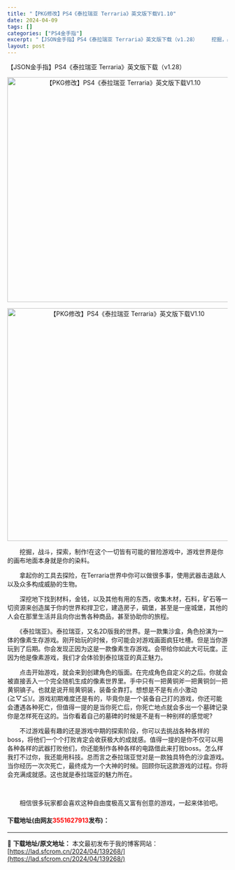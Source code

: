 ```yaml
---
title: "【PKG修改】PS4《泰拉瑞亚 Terraria》英文版下载V1.10"
date: 2024-04-09
tags: []
categories: ["PS4金手指"]
excerpt: "【JSON金手指】PS4《泰拉瑞亚 Terraria》英文版下载（v1.28） 　　挖掘，战斗，探索，制作!在这个一切皆有可能的冒险游戏中，游戏世界是你的画布地面本身就是你的染料。 　　拿起你的工具去探险，在Terraria世界中你可以做很多事，使用武器击退敌人以及众多构成威胁的生物。 　　深挖地下&hellip;"
layout: post
---
```


 <p>【JSON金手指】PS4《泰拉瑞亚 Terraria》英文版下载（v1.28）</p> <p align="center"><img align="" border="0" src="https://lad.sfcrom.cn/wp-content/uploads/2024/04/20240409_6614ea74577c5.webp" width="515" alt="【PKG修改】PS4《泰拉瑞亚 Terraria》英文版下载V1.10" /></p> <p align="center"><img align="" border="0" src="https://lad.sfcrom.cn/wp-content/uploads/2024/04/20240409_6614ea74b044a.webp" width="533" alt="【PKG修改】PS4《泰拉瑞亚 Terraria》英文版下载V1.10" /></p> <p>　　挖掘，战斗，探索，制作!在这个一切皆有可能的冒险游戏中，游戏世界是你的画布地面本身就是你的染料。</p> <p>　　拿起你的工具去探险，在Terraria世界中你可以做很多事，使用武器击退敌人以及众多构成威胁的生物。</p> <p>　　深挖地下找到材料，金钱，以及其他有用的东西，收集木材，石料，矿石等一切资源来创造属于你的世界和捍卫它，建造房子，碉堡，甚至是一座城堡，其他的人会在那里生活并且向你出售各种商品，甚至协助你的旅程。</p> <p>　　《泰拉瑞亚》。泰拉瑞亚，又名2D版我的世界。是一款集沙盒，角色扮演为一体的像素生存游戏。刚开始玩的时候，你可能会对游戏画面疯狂吐槽。但是当你游玩到了后期。你会发现正因为这是一款像素生存游戏。会带给你如此大可玩度。正因为他是像素游戏，我们才会体验到泰拉瑞亚的真正魅力。</p> <p>　　点击开始游戏，就会来到创建角色的版面。在完成角色自定义的之后。你就会被直接丢入一个完全随机生成的像素世界里。手中只有一把黄铜斧一把黄铜剑一把黄铜镐子。也就是说开局黄铜装，装备全靠打。想想是不是有点小激动(≧▽≦)/。游戏初期难度还是有的，毕竟你是一个装备自己打的游戏，你还可能会遭遇各种死亡，但值得一提的是当你死亡后，你死亡地点就会多出一个墓碑记录你是怎样死在这的。当你看着自己的墓碑的时候是不是有一种别样的感觉呢?</p> <p>　　不过游戏最有趣的还是游戏中期的探索阶段，你可以去挑战各种各样的boss，将他们一个个打败肯定会收获极大的成就感。值得一提的是你不仅可以用各种各样的武器打败他们，你还能制作各种各样的电路借此来打败boss。怎么样我打不过你，我还能用科技。总而言之泰拉瑞亚觉对是一款独具特色的沙盒游戏。当你经历一次次死亡，最终成为一个大神的时候。回顾你玩这款游戏的过程。你将会充满成就感。这也就是泰拉瑞亚的魅力所在。</p> <p>&nbsp;</p> <p>　　相信很多玩家都会喜欢这种自由度极高又富有创意的游戏，一起来体验吧。</p> <p><h4>下载地址(由网友<font color="red">3551627913</font>发布)：</h4></p> 

---
📖 **下载地址/原文地址：** 本文最初发布于我的博客网站：[https://lad.sfcrom.cn/2024/04/139268/](https://lad.sfcrom.cn/2024/04/139268/)
